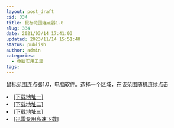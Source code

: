 ```yaml
---
layout: post_draft
cid: 334
title: 鼠标范围连点器1.0
slug: 334
date: 2021/03/14 17:41:03
updated: 2023/11/14 15:51:40
status: publish
author: admin
categories: 
  - 电脑实用工具
tags: 
---
```



<div alt="潮男心博客 www.cnx0.com" >
				<p>鼠标范围连点器1.0，电脑软件。选择一个区域，在该范围随机连续点击</p><li><a href="http://116.255.150.52/soft/UploadFile/2021/210314sb.rar" target="_blank">[下载地址一]</a></li>
<li><a href="http://116.255.169.220/soft/UploadFile/2021/210314sb.rar" target="_blank">[下载地址二]</a></li>
<li><a href="http://dx.qqyewu.com/soft/UploadFile/2021/210314sb.rar" target="_blank">[下载地址三]</a></li>
<li><a href="/soft/download.asp?softid=24704&amp;downid=9&amp;id=25562" target="_blank">[迅雷专用高速下载]</a></li>			</div>
			